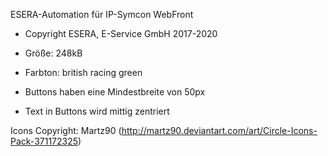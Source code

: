 ESERA-Automation für IP-Symcon WebFront
* Copyright ESERA, E-Service GmbH 2017-2020

* Größe: 248kB
* Farbton: british racing green
* Buttons haben eine Mindestbreite von 50px
* Text in Buttons wird mittig zentriert

Icons Copyright: Martz90 (http://martz90.deviantart.com/art/Circle-Icons-Pack-371172325)
